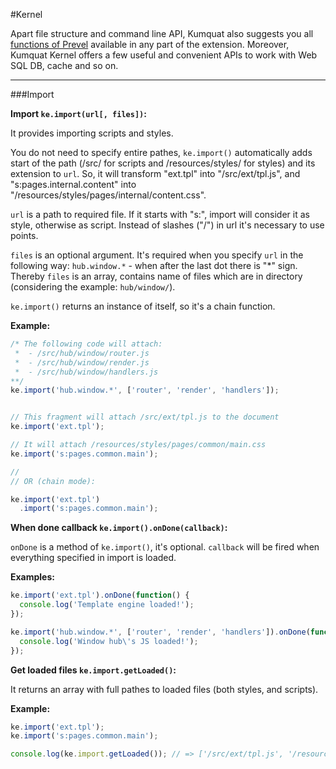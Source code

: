 #Kernel

Apart file structure and command line API, Kumquat also suggests you all 
[functions of Prevel](https://github.com/chernikovalexey/Prevel/tree/master/Docs) available in any part of 
the extension. Moreover, Kumquat Kernel offers a few useful and convenient APIs to work with Web SQL DB, 
cache and so on.

---

###Import

__Import `ke.import(url[, files])`:__

It provides importing scripts and styles. 

You do not need to specify entire pathes, `ke.import()` automatically adds start of the path 
(/src/ for scripts and /resources/styles/ for styles) and its extension to `url`. 
So, it will transform "ext.tpl" into "/src/ext/tpl.js", and "s:pages.internal.content" into 
"/resources/styles/pages/internal/content.css".

`url` is a path to required file. If it starts with "s:", import will consider it as style, otherwise as script.
Instead of slashes ("/") in url it's necessary to use points.

`files` is an optional argument. It's required when you specify `url` in the following way: `hub.window.*` - when
after the last dot there is "*" sign. Thereby `files` is an array, contains name of files which are in directory
(considering the example: `hub/window/`).

`ke.import()` returns an instance of itself, so it's a chain function.

__Example:__

```javascript
/* The following code will attach:
 *  - /src/hub/window/router.js
 *  - /src/hub/window/render.js
 *  - /src/hub/window/handlers.js
**/
ke.import('hub.window.*', ['router', 'render', 'handlers']);


// This fragment will attach /src/ext/tpl.js to the document
ke.import('ext.tpl');

// It will attach /resources/styles/pages/common/main.css
ke.import('s:pages.common.main');

//
// OR (chain mode):

ke.import('ext.tpl')
  .import('s:pages.common.main');
```

__When done callback `ke.import().onDone(callback)`:__

`onDone` is a method of `ke.import()`, it's optional. `callback` will be fired when everything specified in 
import is loaded.

__Examples:__

```javascript
ke.import('ext.tpl').onDone(function() {
  console.log('Template engine loaded!');
});

ke.import('hub.window.*', ['router', 'render', 'handlers']).onDone(function() {
  console.log('Window hub\'s JS loaded!');
});
```

__Get loaded files `ke.import.getLoaded()`:__

It returns an array with full pathes to loaded files (both styles, and scripts).

__Example:__

```javascript
ke.import('ext.tpl');
ke.import('s:pages.common.main');

console.log(ke.import.getLoaded()); // => ['/src/ext/tpl.js', '/resources/style/pages/common/main.css']
```